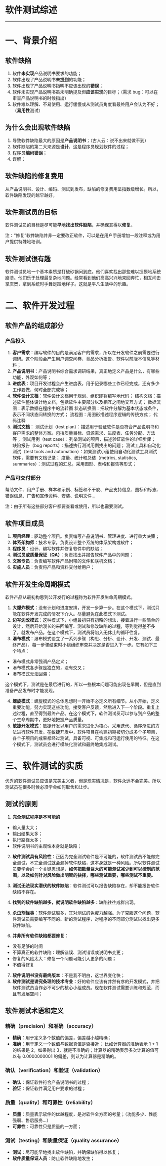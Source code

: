 # 软件测试综述
---
# 一、背景介绍
## 软件缺陷
1. 软件**未实现**产品说明书要求的功能；
2. 软件出现了产品说明书**未提到**的功能；
3. 软件出现了产品说明书指明不应该出现的**错误**；
4. 软件未实现产品说明书虽未明确提及但**应该实现**的目标；（需求 bug：可以在审查产品说明书的时候指出）
5. 软件难以理解、不易使用、运行缓慢或从测试员角度看最终用户会认为不好；（**易用性**测试）

## 为什么会出现软件缺陷
1. 导致软件缺陷最大的原因是**产品说明书**；（古人云：说不出来就做不到）
2. 软件缺陷的第二大来源是**设计**，这是程序员规划软件的过程；
3. 程序员**编码错误**；
4. 误解；

## 软件缺陷的修复费用
从产品说明书、设计、编码、测试到发布，缺陷的修复费用呈指数级增长。所以，软件缺陷发现的越早越好。

## 软件测试员的目标
软件测试员的目标是尽可能**早**地**找出软件缺陷**，并确保其得以**修复**。

注：“修复”软件缺陷并非一定要改正软件，可以是在用户手册增加一段注释或为用户提供特殊地培训。

## 软件测试很有趣
软件测试员地一个基本素质是打破砂锅问到底。他们喜欢找出那些难以捉摸地系统崩溃。他们乐于处理最复杂地问题。经常看到他们高高兴兴地来回奔忙，相互间击掌庆贺，拿到系统时手舞足蹈地样子。这就是平凡生活中的乐趣。

# 二、软件开发过程

## 软件产品的组成部分
### 产品投入
1. **客户需求**：编写软件的目的是满足客户的需求，所以在开发软件之前需要进行调研。这个阶段会产生用户调查问卷、竞品分析报告、软件以前版本信息等材料；
2. **产品说明书**：产品说明书综合需求调研结果，真正地定义产品是什么，有哪些功能，外观如何等；
3. **进度表**：项目开发过程会产生进度表，用于记录哪些工作已经完成，还有多少工作要做，何时全部完成等；
4. **软件设计文档**：软件设计文档用于规划、组织即将编写地代码；
 结构文档：描述软件整体设计地文档，包括软件主要部分以及相互之间地交互方式；
 数据流图：表示数据在程序中的流转图
 状态转换图：把软件分解为基本状态或条件，表示不同状态间转换的方式；
 流程图：用图形描述程序逻辑的传统方式；
 代码注释
5. **测试文档**：
 测试计划（test plan）：描述用于验证软件是否符合产品说明书和客户需求的整体方案。包括质量目标、资源需求、进度表、任务分配、方法等；
 测试用例（test case）：列举测试的项目，描述验证软件的详细步骤；
 缺陷报告（bug reports）：描述执行测试用例找出的问题；
 测试工具和自动化测试（test tools and automation）：如果测试小组使用自动化测试工具测试软件，需要有文档记录；
 度量、统计和总结（metrics, statistics, summaries）：测试过程的汇总。采用图形、表格和报告等形式；
### 产品可交付部分
帮助文件、用户手册、样本和示例、标签和不干胶、产品支持信息、图标和标志、错误信息、广告和宣传资料、安装、说明文件...

注：由于所有这些部分客户都要查看或使用，所以也需要测试。

## 软件项目成员
1. **项目经理**：驱动整个项目。负责编写产品说明书、管理进度、进行重大决策；
2. **体系架构师**：技术专家，负责设计整个系统的体系架构或软件；
3. **程序员**：设计、编写软件并修复软件中的缺陷；
4. **测试员或质量保证（QA）**：负责找出并报告软件产品中的问题；
5. **文案专员**：负责编写软件产品附带的文件和联机文档；
6. **实施人员**：负责将产品和资料交付给用户；

## 软件开发生命周期模式
软件产品从最初构思到公开发行的过程称为软件开发生命周期模式。
1. **大爆炸模式**：没有计划和进度安排，开发一步算一步。在这个模式下，测试只能在软件开发完成的情况下介入。尽量避免在此模式下测试。
2. **边写边改模式**：这种模式下，小组最初只有初略的想法，接着进行一些简单的设计，然后开始漫长的来回编写、测试和修改缺陷的过程，等到觉得差不多了，就发布产品。在这个模式下，测试员将陷入无休止的循环往复。
3. **瀑布模式**：瀑布模式设立了一系列步骤（构思、分析、设计、开发、测试、最终产品），每一步骤结束时小组组织审查并决定是否进入下一步。它有如下三个特点：
 - 瀑布模式非常强调产品定义；
 - 瀑布模式各步骤是独立的，没有交叉；
 - 瀑布模式无法回溯；

这个模式下，测试是在最后进行的，所以一些根本问题可能出现在早期，但是直到准备产品发布时才能发现。

4. **螺旋模式**：螺旋模式的总体思想时一开始不必定义所有细节。从小开始，定义重要功能，努力实现这些功能，接受客户反馈，然后进入下一个阶段。重复上述过程，直至得到最终产品。在这个模式下，软件测试员可以参与到产品的整个生命周期中，更好地把握产品质量。
5. **敏捷开发模式**：敏捷开发以用户的需求进化为核心，采用迭代、循序渐进的方法进行软件开发。在敏捷开发中，软件项目在构建初期被切分成多个子项目，各个子项目的成果都经过测试，具备可视、可集成和可运行使用的特征。在这个模式下，测试员会进行模块化测试和最终地集成测试。

# 三、软件测试的实质
优秀的软件测试员应该是完美主义者，但是现实情况是，软件永远不会完美。所以测试员在很多时候必须学会如何取舍和让步。

## 测试的原则
1. **完全测试程序是不可能的**
 - 输入量太大；
 - 输出结果太多；
 - 执行路径太多；
 - 软件说明书的主观性本身就是缺陷；
 
2. **软件测试具有风险性**：正因为完全测试软件是不可能的，软件测试员不能做完全测试，不完全测试就会漏掉软件缺陷，这本身就是一种风险。所以软件测试员要学会的一个关键思想是，**如何把数量巨大的可能测试减少到可以控制的范围，以及如何针对风险做出明智的抉择，哪些测试重要，哪些测试不重要。**

3. **测试无法现实潜伏的软件缺陷**：软件测试可以报告缺陷存在，却不能报告软件缺陷不存在。
4. **找到的软件缺陷越多，就说明软件缺陷越多**：缺陷往往成群出现。
5. **杀虫剂怪事**：软件测试越多，其对测试的免疫力越强。为了克服这个问题，软件测试员需要编写不同的、新的测试程序，对程序的不同部分测试以找出更多软件缺陷。
6. **并非所有软件缺陷都要修复**：
 - 没有足够的时间
 - 不算真正的软件缺陷：理解错误、测试错误或说明书变更；
 - 修复的风险太大：修复一个问题可能引入更多的问题；
 - 不值得修复
 
 7. **软件说明书没有最终版本**：不是我不明白，这世界变化快；
 8. **软件测试是讲究条理的技术专业**：好的软件应该有井然有序的开发模式，并把软件测试员当作必不可少的核心小组成员。现在软件测试需要训练和规范，而且有发展空间；

## 软件测试术语和定义
### 精确（precision）和准确（accuracy）
- **精确**：用于定义多个数值的偏差，偏差越小越精确；
- **准确**：用于定义一个数值与数据真值是否接近；
比如计算器的准确表示 1 + 1 的结果是 2，如果得出 3，就是不准确的；计算器的精确表示多次计算的值可以有 0.0000000001 的偏差，则认为计算器是精确的。
### 确认（verification）和验证（validation）
- **确认**：保证软件符合产品说明书的过程；
- **验证**：保证软件满足用户要求的过程；
### 质量（quality）和可靠性（reliability）
- **质量**：质量表示软件的优越程度，是对软件全方面的考量；（功能多少、性能强弱、售后服务...）
- **可靠性**：可靠性只是质量的一方面；
### 测试（testing）和质量保证（quality assurance）
- **测试**：尽可能早地找出软件缺陷，并确保缺陷得以修复；
- **软件质量保证人员**：防止软件缺陷地发生；
